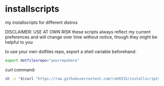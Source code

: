 # installscripts
my installscripts for different distros

DISCLAIMER: USE AT OWN RISK
these scripts always reflect my current preferences and will change over time without notice, though they might be helpful to you

to use your own dotfiles repo, export a shell variable beforehand:
```sh
export dotfilesrepo="yourrepohere"
```

curl command: 
```sh
sh -c "$(curl "https://raw.githubusercontent.com/rob9315/installscripts/master/ezauto.sh")"
```
